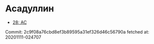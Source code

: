 # Асадуллин
- [28: AC](28.md)

Commit: 2c9f08a76cbd8ef3b89595a31ef326d46c56790a
 fetched at: 20201111-024707
